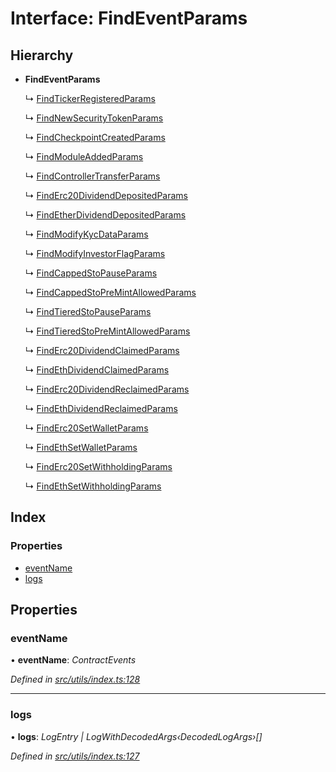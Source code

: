 # Interface: FindEventParams

## Hierarchy

* **FindEventParams**

  ↳ [FindTickerRegisteredParams](_utils_index_.findtickerregisteredparams.md)

  ↳ [FindNewSecurityTokenParams](_utils_index_.findnewsecuritytokenparams.md)

  ↳ [FindCheckpointCreatedParams](_utils_index_.findcheckpointcreatedparams.md)

  ↳ [FindModuleAddedParams](_utils_index_.findmoduleaddedparams.md)

  ↳ [FindControllerTransferParams](_utils_index_.findcontrollertransferparams.md)

  ↳ [FindErc20DividendDepositedParams](_utils_index_.finderc20dividenddepositedparams.md)

  ↳ [FindEtherDividendDepositedParams](_utils_index_.findetherdividenddepositedparams.md)

  ↳ [FindModifyKycDataParams](_utils_index_.findmodifykycdataparams.md)

  ↳ [FindModifyInvestorFlagParams](_utils_index_.findmodifyinvestorflagparams.md)

  ↳ [FindCappedStoPauseParams](_utils_index_.findcappedstopauseparams.md)

  ↳ [FindCappedStoPreMintAllowedParams](_utils_index_.findcappedstopremintallowedparams.md)

  ↳ [FindTieredStoPauseParams](_utils_index_.findtieredstopauseparams.md)

  ↳ [FindTieredStoPreMintAllowedParams](_utils_index_.findtieredstopremintallowedparams.md)

  ↳ [FindErc20DividendClaimedParams](_utils_index_.finderc20dividendclaimedparams.md)

  ↳ [FindEthDividendClaimedParams](_utils_index_.findethdividendclaimedparams.md)

  ↳ [FindErc20DividendReclaimedParams](_utils_index_.finderc20dividendreclaimedparams.md)

  ↳ [FindEthDividendReclaimedParams](_utils_index_.findethdividendreclaimedparams.md)

  ↳ [FindErc20SetWalletParams](_utils_index_.finderc20setwalletparams.md)

  ↳ [FindEthSetWalletParams](_utils_index_.findethsetwalletparams.md)

  ↳ [FindErc20SetWithholdingParams](_utils_index_.finderc20setwithholdingparams.md)

  ↳ [FindEthSetWithholdingParams](_utils_index_.findethsetwithholdingparams.md)

## Index

### Properties

* [eventName](_utils_index_.findeventparams.md#eventname)
* [logs](_utils_index_.findeventparams.md#logs)

## Properties

###  eventName

• **eventName**: *ContractEvents*

*Defined in [src/utils/index.ts:128](https://github.com/PolymathNetwork/polymath-sdk/blob/fb8c7c9/src/utils/index.ts#L128)*

___

###  logs

• **logs**: *LogEntry | LogWithDecodedArgs‹DecodedLogArgs›[]*

*Defined in [src/utils/index.ts:127](https://github.com/PolymathNetwork/polymath-sdk/blob/fb8c7c9/src/utils/index.ts#L127)*
